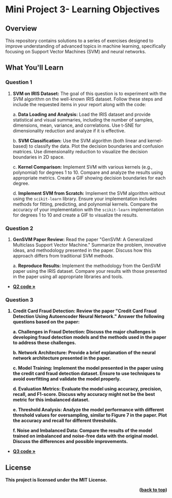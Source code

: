 # Mini Project 3- Learning Objectives

## Overview

This repository contains solutions to a series of exercises designed to improve understanding of advanced topics in machine learning, specifically focusing on Support Vector Machines (SVM) and neural networks.
## What You'll Learn

### Question 1

1. **SVM on IRIS Dataset:** The goal of this question is to experiment with the SVM algorithm on the well-known IRIS dataset. Follow these steps and include the requested items in your report along with the code:

    a. **Data Loading and Analysis:** Load the IRIS dataset and provide statistical and visual summaries, including the number of samples, dimensions, mean, variance, and correlations. Use t-SNE for dimensionality reduction and analyze if it is effective.

    b. **SVM Classification:** Use the SVM algorithm (both linear and kernel-based) to classify the data. Plot the decision boundaries and confusion matrices. Use dimensionality reduction to visualize the decision boundaries in 2D space.

    c. **Kernel Comparison:** Implement SVM with various kernels (e.g., polynomial) for degrees 1 to 10. Compare and analyze the results using appropriate metrics. Create a GIF showing decision boundaries for each degree.

    d. **Implement SVM from Scratch:** Implement the SVM algorithm without using the `scikit-learn` library. Ensure your implementation includes methods for fitting, predicting, and polynomial kernels. Compare the accuracy of your implementation with the `scikit-learn` implementation for degrees 1 to 10 and create a GIF to visualize the results.

### Question 2

1. **GenSVM Paper Review:** Read the paper "GenSVM: A Generalized Multiclass Support Vector Machine." Summarize the problem, innovative ideas, and methodology presented in the paper. Discuss how this approach differs from traditional SVM methods.

    a. **Reproduce Results:** Implement the methodology from the GenSVM paper using the IRIS dataset. Compare your results with those presented in the paper using all appropriate libraries and tools.

- <a href="https://github.com/shimanaseri/ML-coarse/blob/main/Mini%20Projects/Mini%20Project%203/q2.ipynb"><strong>Q2 code »</a>

### Question 3

1. **Credit Card Fraud Detection:** Review the paper "Credit Card Fraud Detection Using Autoencoder Neural Network." Answer the following questions based on the paper:

    a. **Challenges in Fraud Detection:** Discuss the major challenges in developing fraud detection models and the methods used in the paper to address these challenges.

    b. **Network Architecture:** Provide a brief explanation of the neural network architecture presented in the paper.

    c. **Model Training:** Implement the model presented in the paper using the credit card fraud detection dataset. Ensure to use techniques to avoid overfitting and validate the model properly.

    d. **Evaluation Metrics:** Evaluate the model using accuracy, precision, recall, and F1-score. Discuss why accuracy might not be the best metric for this imbalanced dataset.

    e. **Threshold Analysis:** Analyze the model performance with different threshold values for oversampling, similar to Figure 7 in the paper. Plot the accuracy and recall for different thresholds.

    f. **Noise and Imbalanced Data:** Compare the results of the model trained on imbalanced and noise-free data with the original model. Discuss the differences and possible improvements.

- <a href="https://github.com/shimanaseri/ML-coarse/blob/main/Mini%20Projects/Mini%20Project%203/q3.ipynb"><strong>Q3 code »</a>

## License

This project is licensed under the MIT License.

<p align="right">(<a href="#top">back to top</a>)</p>
